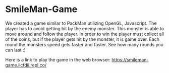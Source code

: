 # SmileMan-Game
We created a game similar to PackMan utilizing OpenGL, Javascript. 
The player has to avoid getting hit by the enemy monster. This monster is able to move around and follow the player. In order to win the player must collect all of the coins, but if the player gets hit by the monster, it is game over. Each round the monsters speed gets faster and faster. See how many rounds you can last :)

Here is a link to play the game in the web browser: https://smileman-game.iicfdii.repl.co/
